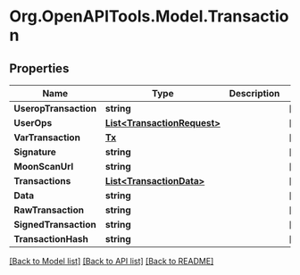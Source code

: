 # Org.OpenAPITools.Model.Transaction

## Properties

Name | Type | Description | Notes
------------ | ------------- | ------------- | -------------
**UseropTransaction** | **string** |  | [optional] 
**UserOps** | [**List&lt;TransactionRequest&gt;**](TransactionRequest.md) |  | [optional] 
**VarTransaction** | [**Tx**](Tx.md) |  | [optional] 
**Signature** | **string** |  | [optional] 
**MoonScanUrl** | **string** |  | [optional] 
**Transactions** | [**List&lt;TransactionData&gt;**](TransactionData.md) |  | [optional] 
**Data** | **string** |  | [optional] 
**RawTransaction** | **string** |  | [optional] 
**SignedTransaction** | **string** |  | [optional] 
**TransactionHash** | **string** |  | [optional] 

[[Back to Model list]](../README.md#documentation-for-models) [[Back to API list]](../README.md#documentation-for-api-endpoints) [[Back to README]](../README.md)


